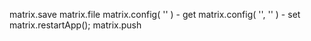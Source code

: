 matrix.save
matrix.file
matrix.config( '' ) - get
matrix.config( '', '' ) - set
matrix.restartApp();
matrix.push
